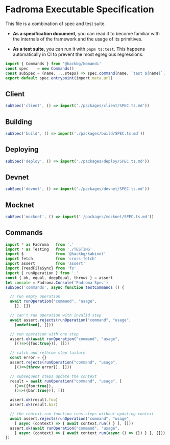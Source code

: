 # Fadroma Executable Specification

This file is a combination of spec and test suite.

* **As a specification document,** you can read it to become familiar
  with the internals of the framework and the usage of its primitives.

* **As a test suite,** you can run it with `pnpm ts:test`.
  This happens automatically in CI to prevent the most egregious regressions.

```typescript
import { Commands } from '@hackbg/komandi'
const spec    = new Commands()
const subSpec = (name, ...steps) => spec.command(name, `test ${name}`, ...steps)
export default spec.entrypoint(import.meta.url)
```

## Client

```typescript
subSpec('client', () => import('./packages/client/SPEC.ts.md'))
```

## Building

```typescript
subSpec('build', () => import('./packages/build/SPEC.ts.md'))
```

## Deploying

```typescript
subSpec('deploy', () => import('./packages/deploy/SPEC.ts.md'))
```

## Devnet

```typescript
subSpec('devnet', () => import('./packages/devnet/SPEC.ts.md'))
```

## Mocknet

```typescript
subSpec('mocknet', () => import('./packages/mocknet/SPEC.ts.md'))
```

## Commands

```typescript
import * as Fadroma   from '.'
import * as Testing   from './TESTING'
import $              from '@hackbg/kabinet'
import fetch          from 'cross-fetch'
import assert         from 'assert'
import {readFileSync} from 'fs'
import { runOperation } from '.'
const { ok, equal, deepEqual, throws } = assert
let console = Fadroma.Console('Fadroma Spec')
subSpec('commands', async function testCommands () {

  // run empty operation
  await runOperation("command", "usage",
    [], [])

  // can't run operation with invalid step
  await assert.rejects(runOperation("command", "usage",
    [undefined], []))

  // run operation with one step
  assert.ok(await runOperation("command", "usage",
    [()=>({foo:true})], []))

  // catch and rethrow step failure
  const error = {}
  assert.rejects(runOperation("command", "usage",
    [()=>{throw error}], []))

  // subsequent steps update the context
  result = await runOperation("command", "usage", [
    ()=>({foo:true}),
    ()=>({bar:true})], [])

  assert.ok(result.foo)
  assert.ok(result.bar)

  // the context.run function runs steps without updating context
  await assert.rejects(runOperation("command", "usage",
    [ async (context) => { await context.run() } ], []))
  assert.ok(await runOperation("command", "usage",
    [ async (context) => { await context.run(async () => {}) } ], []))
})
```
